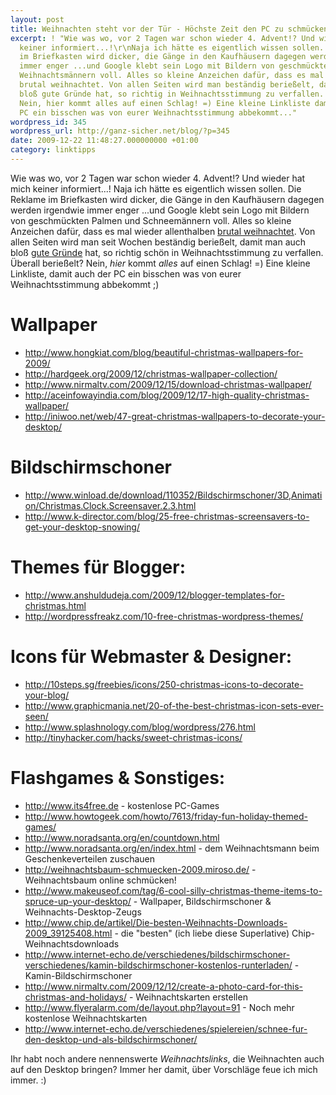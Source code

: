 ```yaml
---
layout: post
title: Weihnachten steht vor der Tür - Höchste Zeit den PC zu schmücken!
excerpt: ! "Wie was wo, vor 2 Tagen war schon wieder 4. Advent!? Und wieder hat mich
  keiner informiert...!\r\nNaja ich hätte es eigentlich wissen sollen. Die Reklame
  im Briefkasten wird dicker, die Gänge in den Kaufhäusern dagegen werden irgendwie
  immer enger ...und Google klebt sein Logo mit Bildern von geschmückten Palmen und
  Weihnachtsmännern voll. Alles so kleine Anzeichen dafür, dass es mal wieder allenthalben
  brutal weihnachtet. Von allen Seiten wird man beständig berießelt, damit man auch
  bloß gute Gründe hat, so richtig in Weihnachtsstimmung zu verfallen. Überall berießelt?
  Nein, hier kommt alles auf einen Schlag! =) Eine kleine Linkliste damit auch der
  PC ein bisschen was von eurer Weihnachtsstimmung abbekommt..."
wordpress_id: 345
wordpress_url: http://ganz-sicher.net/blog/?p=345
date: 2009-12-22 11:48:27.000000000 +01:00
category: linktipps
---
```

Wie was wo, vor 2 Tagen war schon wieder 4. Advent!? Und wieder hat mich keiner informiert...!
Naja ich hätte es eigentlich wissen sollen. Die Reklame im Briefkasten wird dicker, die Gänge in den Kaufhäusern dagegen werden irgendwie immer enger ...und Google klebt sein Logo mit Bildern von geschmückten Palmen und Schneemännern voll. Alles so kleine Anzeichen dafür, dass es mal wieder allenthalben <a href="http://www.sketchysantas.com/">brutal weihnachtet</a>. Von allen Seiten wird man seit Wochen beständig berießelt, damit man auch bloß <a href="http://www.einfach-uebel.com/2009/12/19/gute-gruende-weihnachten-zu-feiern/">gute Gründe</a> hat, so richtig schön in Weihnachtsstimmung zu verfallen. Überall berießelt? Nein, <em>hier</em> kommt <em>alles</em> auf einen Schlag! =) Eine kleine Linkliste, damit auch der PC ein bisschen was von eurer Weihnachtsstimmung abbekommt ;)

Wallpaper
=========

<ul>
	<li><a href="http://www.hongkiat.com/blog/beautiful-christmas-wallpapers-for-2009/">http://www.hongkiat.com/blog/beautiful-christmas-wallpapers-for-2009/</a></li>
	<li><a href="http://hardgeek.org/2009/12/christmas-wallpaper-collection/">http://hardgeek.org/2009/12/christmas-wallpaper-collection/</a></li>
	<li><a href="http://www.nirmaltv.com/2009/12/15/download-christmas-wallpaper/">http://www.nirmaltv.com/2009/12/15/download-christmas-wallpaper/</a></li>
	<li><a href="http://aceinfowayindia.com/blog/2009/12/17-high-quality-christmas-wallpaper/">http://aceinfowayindia.com/blog/2009/12/17-high-quality-christmas-wallpaper/</a></li>
	<li><a href="http://iniwoo.net/web/47-great-christmas-wallpapers-to-decorate-your-desktop/">http://iniwoo.net/web/47-great-christmas-wallpapers-to-decorate-your-desktop/</a></li>
</ul>

Bildschirmschoner
=================
<ul>
	<li><a href="http://www.winload.de/download/110352/Bildschirmschoner/3D,Animation/Christmas.Clock.Screensaver.2.3.html">http://www.winload.de/download/110352/Bildschirmschoner/3D,Animation/Christmas.Clock.Screensaver.2.3.html</a></li>
	<li><a href="http://www.k-director.com/blog/25-free-christmas-screensavers-to-get-your-desktop-snowing/">http://www.k-director.com/blog/25-free-christmas-screensavers-to-get-your-desktop-snowing/</a></li>
</ul>


Themes für Blogger:
===================

<ul>
	<li><a href="http://www.anshuldudeja.com/2009/12/blogger-templates-for-christmas.html">http://www.anshuldudeja.com/2009/12/blogger-templates-for-christmas.html</a></li>
	<li><a href="http://wordpressfreakz.com/10-free-christmas-wordpress-themes/">http://wordpressfreakz.com/10-free-christmas-wordpress-themes/</a></li>
</ul>

Icons für Webmaster &amp; Designer:
===================================
<ul>
	<li><a href="http://10steps.sg/freebies/icons/250-christmas-icons-to-decorate-your-blog/">http://10steps.sg/freebies/icons/250-christmas-icons-to-decorate-your-blog/</a></li>
	<li><a href="http://www.graphicmania.net/20-of-the-best-christmas-icon-sets-ever-seen/">http://www.graphicmania.net/20-of-the-best-christmas-icon-sets-ever-seen/</a></li>
	<li><a href="http://www.splashnology.com/blog/wordpress/276.html">http://www.splashnology.com/blog/wordpress/276.html</a></li>
	<li><a href="http://tinyhacker.com/hacks/sweet-christmas-icons/">http://tinyhacker.com/hacks/sweet-christmas-icons/</a></li>
</ul>


Flashgames &amp; Sonstiges:
==========================

<ul>
<li><a href="http://www.its4free.de">http://www.its4free.de</a> - kostenlose PC-Games</li>
	<li><a href="http://www.howtogeek.com/howto/7613/friday-fun-holiday-themed-games/">http://www.howtogeek.com/howto/7613/friday-fun-holiday-themed-games/</a></li>
	<li><a href="http://www.noradsanta.org/en/countdown.html" target="_blank">http://www.noradsanta.org/en/countdown.html</a></li>
	<li><a href="http://www.noradsanta.org/en/index.html" target="_blank">http://www.noradsanta.org/en/index.html</a> - dem Weihnachtsmann beim Geschenkeverteilen zuschauen</li>
	<li><a href="http://weihnachtsbaum-schmuecken-2009.miroso.de/">http://weihnachtsbaum-schmuecken-2009.miroso.de/</a> - Weihnachtsbaum online schmücken!</li>
	<li><a href="http://www.makeuseof.com/tag/6-cool-silly-christmas-theme-items-to-spruce-up-your-desktop/">http://www.makeuseof.com/tag/6-cool-silly-christmas-theme-items-to-spruce-up-your-desktop/</a> - Wallpaper, Bildschirmschoner &amp; Weihnachts-Desktop-Zeugs</li>
	<li><a href="http://www.chip.de/artikel/Die-besten-Weihnachts-Downloads-2009_39125408.html">http://www.chip.de/artikel/Die-besten-Weihnachts-Downloads-2009_39125408.html</a> - die "besten" (ich liebe diese Superlative) Chip-Weihnachtsdownloads</li>
	<li><a href="http://www.internet-echo.de/verschiedenes/bildschirmschoner-verschiedenes/kamin-bildschirmschoner-kostenlos-runterladen/">http://www.internet-echo.de/verschiedenes/bildschirmschoner-verschiedenes/kamin-bildschirmschoner-kostenlos-runterladen/</a> - Kamin-Bildschirmschoner</li>
	<li><a href="http://www.nirmaltv.com/2009/12/12/create-a-photo-card-for-this-christmas-and-holidays/">http://www.nirmaltv.com/2009/12/12/create-a-photo-card-for-this-christmas-and-holidays/</a> - Weihnachtskarten erstellen</li>
	<li><a href="http://www.flyeralarm.com/de/layout.php?layout=91">http://www.flyeralarm.com/de/layout.php?layout=91</a> - Noch mehr kostenlose Weihnachtskarten</li>
	<li><a href="http://www.internet-echo.de/verschiedenes/spielereien/schnee-fur-den-desktop-und-als-bildschirmschoner/">http://www.internet-echo.de/verschiedenes/spielereien/schnee-fur-den-desktop-und-als-bildschirmschoner/</a></li>
</ul>

Ihr habt noch andere nennenswerte <em>Weihnachtslinks</em>, die Weihnachten auch auf den Desktop bringen? Immer her damit, über Vorschläge feue ich mich immer. :)
